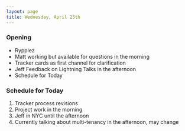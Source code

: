 ```yaml
---
layout: page
title: Wednesday, April 25th
---
```


### Opening

* Rypplez
* Matt working but available for questions in the morning
* Tracker cards as first channel for clarification
* Jeff Feedback on Lightning Talks in the afternoon
* Schedule for Today

### Schedule for Today

1. Tracker process revisions
2. Project work in the morning
3. Jeff in NYC until the afternoon
4. Currently talking about multi-tenancy in the afternoon, may change

